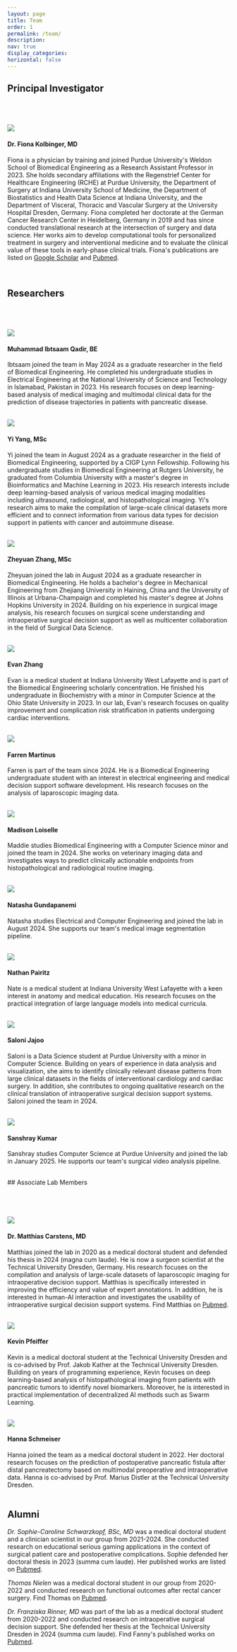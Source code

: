 ```yaml
---
layout: page
title: Team
order: 1
permalink: /team/
description: 
nav: true
display_categories: 
horizontal: false
---
```


## Principal Investigator

###### <br>

<div class="team-member">
  <img src="/assets/img/fionakolbinger3.jpeg">
  <div class="team-member-info">
    <h4>Dr. Fiona Kolbinger, MD</h4>
    <p>Fiona is a physician by training and joined Purdue University's Weldon School of Biomedical Engineering as a Research Assistant Professor in 2023. She holds secondary affiliations with the Regenstrief Center for Healthcare Engineering (RCHE) at Purdue University, the Department of Surgery at Indiana University School of Medicine, the Department of Biostatistics and Health Data Science at Indiana University, and the Department of Visceral, Thoracic and Vascular Surgery at the University Hospital Dresden, Germany. Fiona completed her doctorate at the German Cancer Research Center in Heidelberg, Germany in 2019 and has since conducted translational research at the intersection of surgery and data science. Her works aim to develop computational tools for personalized treatment in surgery and interventional medicine and to evaluate the clinical value of these tools in early-phase clinical trials. Fiona's publications are listed on <a href="https://scholar.google.com/citations?hl=en&user=bH4TiGUAAAAJ">Google Scholar</a> and <a href="https://pubmed.ncbi.nlm.nih.gov/?term=kolbinger+fr">Pubmed</a>.</p>
  </div>
</div>

<br>

## Researchers

###### <br>

<div class="team-member">
  <img src="/assets/img/ibtsaamqadir.jpg">
  <div class="team-member-info">
    <h4>Muhammad Ibtsaam Qadir, BE</h4>
    <p>Ibtsaam joined the team in May 2024 as a graduate researcher in the field of Biomedical Engineering. He completed his undergraduate studies in Electrical Engineering at the National University of Science and Technology in Islamabad, Pakistan in 2023. His research focuses on deep learning-based analysis of medical imaging and multimodal clinical data for the prediction of disease trajectories in patients with pancreatic disease.</p>
  </div>
</div>

<br>

<div class="team-member">
  <img src="/assets/img/yiyang.jpeg">
  <div class="team-member-info">
    <h4>Yi Yang, MSc</h4>
    <p>Yi joined the team in August 2024 as a graduate researcher in the field of Biomedical Engineering, supported by a CIGP Lynn Fellowship. Following his undergraduate studies in Biomedical Engineering at Rutgers University, he graduated from Columbia University with a master's degree in Bioinformatics and Machine Learning in 2023. His research interests include deep learning-based analysis of various medical imaging modalities including ultrasound, radiological, and histopathological imaging. Yi's research aims to make the compilation of large-scale clinical datasets more efficient and to connect information from various data types for decision support in patients with cancer and autoimmune disease.</p>
  </div>
</div>

<br>

<div class="team-member">
  <img src="/assets/img/zheyuanzhang.jpeg">
  <div class="team-member-info">
    <h4>Zheyuan Zhang, MSc</h4>
    <p>Zheyuan joined the lab in August 2024 as a graduate researcher in Biomedical Engineering. He holds a bachelor's degree in Mechanical Engineering from Zhejiang University in Haining, China and the University of Illinois at Urbana-Champaign and completed his master's degree at Johns Hopkins University in 2024. Building on his experience in surgical image analysis, his research focuses on surgical scene understanding and intraoperative surgical decision support as well as multicenter collaboration in the field of Surgical Data Science.</p>
  </div>
</div>

<br>

<div class="team-member">
  <img src="/assets/img/evanzhang.jpeg">
  <div class="team-member-info">
    <h4>Evan Zhang</h4>
    <p>Evan is a medical student at Indiana University West Lafayette and is part of the Biomedical Engineering scholarly concentration. He finished his undergraduate in Biochemistry with a minor in Computer Science at the Ohio State University in 2023. In our lab, Evan's research focuses on quality improvement and complication risk stratification in patients undergoing cardiac interventions.</p>
  </div>
</div>

<br>

<div class="team-member">
  <img src="/assets/img/farrenmartinus.jpeg">
  <div class="team-member-info">
    <h4>Farren Martinus</h4>
    <p>Farren is part of the team since 2024. He is a Biomedical Engineering undergraduate student with an interest in electrical engineering and medical decision support software development. His research focuses on the analysis of laparoscopic imaging data.</p>
  </div>
</div>

<br>

<div class="team-member">
  <img src="/assets/img/madisonloiselle.jpeg">
  <div class="team-member-info">
    <h4>Madison Loiselle</h4>
    <p>Maddie studies Biomedical Engineering with a Computer Science minor and joined the team in 2024. She works on veterinary imaging data and investigates ways to predict clinically actionable endpoints from histopathological and radiological routine imaging.</p>
  </div>
</div>

<br>

<div class="team-member">
  <img src="/assets/img/futurehospital.png">
  <div class="team-member-info">
    <h4>Natasha Gundapanemi</h4>
    <p>Natasha studies Electrical and Computer Engineering and joined the lab in August 2024. She supports our team's medical image segmentation pipeline.</p>
  </div>
</div>

<br>

<div class="team-member">
  <img src="/assets/img/nathanpairitz.jpeg">
  <div class="team-member-info">
    <h4>Nathan Pairitz</h4>
    <p>Nate is a medical student at Indiana University West Lafayette with a keen interest in anatomy and medical education. His research focuses on the practical integration of large language models into medical curricula.</p>
  </div>
</div>

<br>

<div class="team-member">
  <img src="/assets/img/salonijajoo.jpeg">
  <div class="team-member-info">
    <h4>Saloni Jajoo</h4>
    <p>Saloni is a Data Science student at Purdue University with a minor in Computer Science. Building on years of experience in data analysis and visualization, she aims to identify clinically relevant disease patterns from large clinical datasets in the fields of interventional cardiology and cardiac surgery. In addition, she contributes to ongoing qualitative research on the clinical translation of intraoperative surgical decision support systems. Saloni joined the team in 2024.</p>
  </div>
</div>

<br>

<div class="team-member">
  <img src="/assets/img/sanshraykumar.jpeg">
  <div class="team-member-info">
    <h4>Sanshray Kumar</h4>
    <p>Sanshray studies Computer Science at Purdue University and joined the lab in January 2025. He supports our team's surgical video analysis pipeline.</p>
  </div>
</div>

<br>
## Associate Lab Members

###### <br>

<div class="team-member">
  <img src="/assets/img/matthiascarstens.jpeg">
  <div class="team-member-info">
    <h4>Dr. Matthias Carstens, MD</h4>
    <p>Matthias joined the lab in 2020 as a medical doctoral student and defended his thesis in 2024 (magna cum laude). He is now a surgeon scientist at the Technical University Dresden, Germany. His research focuses on the compilation and analysis of large-scale datasets of laparoscopic imaging for intraoperative decision support. Matthias is specifically interested in improving the efficiency and value of expert annotations. In addition, he is interested in human-AI interaction and investigates the usability of intraoperative surgical decision support systems. Find Matthias on <a href="https://pubmed.ncbi.nlm.nih.gov/?term=matthias+carstens">Pubmed</a>.</p>
  </div>
</div>

<br>

<div class="team-member">
  <img src="/assets/img/kevinpfeiffer.png">
  <div class="team-member-info">
    <h4>Kevin Pfeiffer</h4>
    <p>Kevin is a medical doctoral student at the Technical University Dresden and is co-advised by Prof. Jakob Kather at the Technical University Dresden. Building on years of programming experience, Kevin focuses on deep learning-based analysis of histopathological imaging from patients with pancreatic tumors to identify novel biomarkers. Moreover, he is interested in practical implementation of decentralized AI methods such as Swarm Learning. </p>
  </div>
</div>

<br>

<div class="team-member">
  <img src="/assets/img/hannaschmeiser.jpeg">
  <div class="team-member-info">
    <h4>Hanna Schmeiser</h4>
    <p style="margin: 0;">Hanna joined the team as a medical doctoral student in 2022. Her doctoral research focuses on the prediction of postoperative pancreatic fistula after distal pancreatectomy based on multimodal preoperative and intraoperative data. Hanna is co-advised by Prof. Marius Distler at the Technical University Dresden. </p>
  </div>
</div>

<br>

## Alumni

*Dr. Sophie-Caroline Schwarzkopf, BSc, MD* was a medical doctoral student and a clinician scientist in our group from 2021-2024. She conducted research on educational serious gaming applications in the context of surgical patient care and postoperative complications. Sophie defended her doctoral thesis in 2023 (summa cum laude). Her published works are listed on [Pubmed](https://pubmed.ncbi.nlm.nih.gov/?term=schwarzkopf+sc).

*Thomas Nielen* was a medical doctoral student in our group from 2020-2022 and conducted research on functional outcomes after rectal cancer surgery. Find Thomas on [Pubmed](https://pubmed.ncbi.nlm.nih.gov/?term=nielen+tp).

*Dr. Franziska Rinner, MD* was part of the lab as a medical doctoral student from 2020-2022 and conducted research on intraoperative surgical decision support. She defended her thesis at the Technical University Dresden in 2024 (summa cum laude). Find Fanny's published works on [Pubmed](https://pubmed.ncbi.nlm.nih.gov/?term=franziska+rinner).

<br>